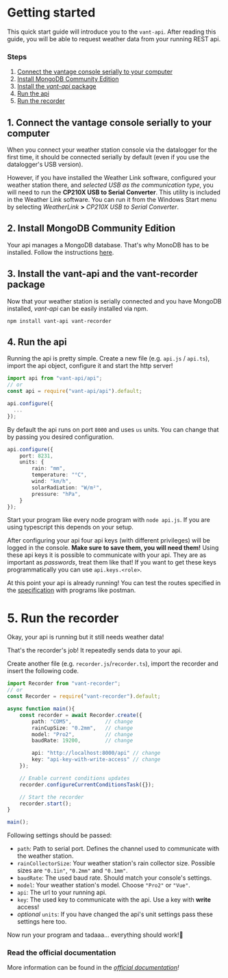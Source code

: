 # Getting started

This quick start guide will introduce you to the `vant-api`. After reading this guide, you will be able to request weather data from your running REST api.

### Steps

1. [Connect the vantage console serially to your computer](#1-connect-the-vantage-console-serially-to-your-computer)
2. [Install MongoDB Community Edition](#2-install-mongodb-community-edition)
3. [Install the _vant-api_ package](#3-install-the-vant-api-package)
4. [Run the api](#4-run-the-api)
5. [Run the recorder](#5-run-the-recorder)

## 1. Connect the vantage console serially to your computer

When you connect your weather station console via the datalogger for the first time, it should be connected serially by default (even if you use the datalogger's USB version).

However, if you have installed the Weather Link software, configured your weather station there, and _selected USB as the communication type_, you will need to run the **CP210X USB to Serial Converter**. This utility is included in the Weather Link software. You can run it from the Windows Start menu by selecting _WeatherLink_ **>** _CP210X USB to Serial Converter_.

## 2. Install MongoDB Community Edition
Your api manages a MongoDB database. That's why MonoDB has to be installed. Follow the instructions [here](https://www.mongodb.com/try/download/community).

## 3. Install the vant-api and the vant-recorder package

Now that your weather station is serially connected and you have MongoDB installed, _vant-api_ can be easily installed via npm.

```shell
npm install vant-api vant-recorder
```

## 4. Run the api

Running the api is pretty simple. Create a new file (e.g. `api.js` / `api.ts`), import the api object, configure it and start the http server!

```ts
import api from "vant-api/api";
// or
const api = require("vant-api/api").default;

api.configure({
  ...       
});
```

By default the api runs on port `8000` and uses `us` units. You can change that by passing you desired configuration.

```ts
api.configure({
    port: 8231,
    units: {
        rain: "mm",
        temperature: "°C",
        wind: "km/h",
        solarRadiation: "W/m²",
        pressure: "hPa",
    }
});
```

Start your program like every node program with `node api.js`. If you are using typescript this depends on your setup.

After configuring your api four api keys (with different privileges) will be logged in the console. **Make sure to save them, you will need them!** Using these api keys it is possible to communicate with your api. They are as important as _passwords_, treat them like that! If you want to get these keys programmatically you can use `api.keys.<role>`.

At this point your api is already running! You can test the routes specified in the [specification](https://harrydehix.github.io/vant-api/specification.html) with programs like postman.

# 5. Run the recorder

Okay, your api is running but it still needs weather data!

That's the recorder's job! It repeatedly sends data to your api.

Create another file (e.g. `recorder.js`/`recorder.ts`), import the recorder and insert the following code.

```ts
import Recorder from "vant-recorder";
// or
const Recorder = require("vant-recorder").default;

async function main(){    
    const recorder = await Recorder.create({
        path: "COM5",           // change
        rainCupSize: "0.2mm",   // change
        model: "Pro2",          // change
        baudRate: 19200,        // change

        api: "http://localhost:8000/api" // change
        key: "api-key-with-write-access" // change
    });

    // Enable current conditions updates
    recorder.configureCurrentConditionsTask({});

    // Start the recorder
    recorder.start();
}

main();
```

Following settings should be passed:
- `path`: Path to serial port. Defines the channel used to communicate with the weather station.
- `rainCollectorSize`: Your weather station's rain collector size. Possible sizes are `"0.1in"`, `"0.2mm"` and `"0.1mm"`.
- `baudRate`: The used baud rate. Should match your console's settings.
- `model`: Your weather station's model. Choose `"Pro2"` or `"Vue"`.
- `api`: The url to your running api.
- `key`: The used key to communicate with the api. Use a key with **write** access!
- _optional_ `units`: If you have changed the api's unit settings pass these settings here too.

Now run your program and tadaaa... everything should work!🥳

### Read the official documentation

More information can be found in the _[official documentation](https://harrydehix.github.io/vant-api/)!_